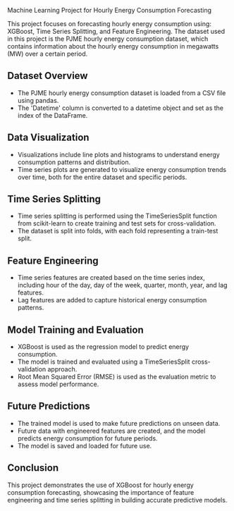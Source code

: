 Machine Learning Project for Hourly Energy Consumption Forecasting

This project focuses on forecasting hourly energy consumption using: XGBoost, Time Series Splitting, and Feature Engineering. The dataset used in this project is the PJME hourly energy consumption dataset, which contains information about the hourly energy consumption in megawatts (MW) over a certain period.

## Dataset Overview
- The PJME hourly energy consumption dataset is loaded from a CSV file using pandas.
- The 'Datetime' column is converted to a datetime object and set as the index of the DataFrame.

## Data Visualization
- Visualizations include line plots and histograms to understand energy consumption patterns and distribution.
- Time series plots are generated to visualize energy consumption trends over time, both for the entire dataset and specific periods.

## Time Series Splitting
- Time series splitting is performed using the TimeSeriesSplit function from scikit-learn to create training and test sets for cross-validation.
- The dataset is split into folds, with each fold representing a train-test split.

## Feature Engineering
- Time series features are created based on the time series index, including hour of the day, day of the week, quarter, month, year, and lag features.
- Lag features are added to capture historical energy consumption patterns.

## Model Training and Evaluation
- XGBoost is used as the regression model to predict energy consumption.
- The model is trained and evaluated using a TimeSeriesSplit cross-validation approach.
- Root Mean Squared Error (RMSE) is used as the evaluation metric to assess model performance.

## Future Predictions
- The trained model is used to make future predictions on unseen data.
- Future data with engineered features are created, and the model predicts energy consumption for future periods.
- The model is saved and loaded for future use.

## Conclusion
This project demonstrates the use of XGBoost for hourly energy consumption forecasting, showcasing the importance of feature engineering and time series splitting in building accurate predictive models.
